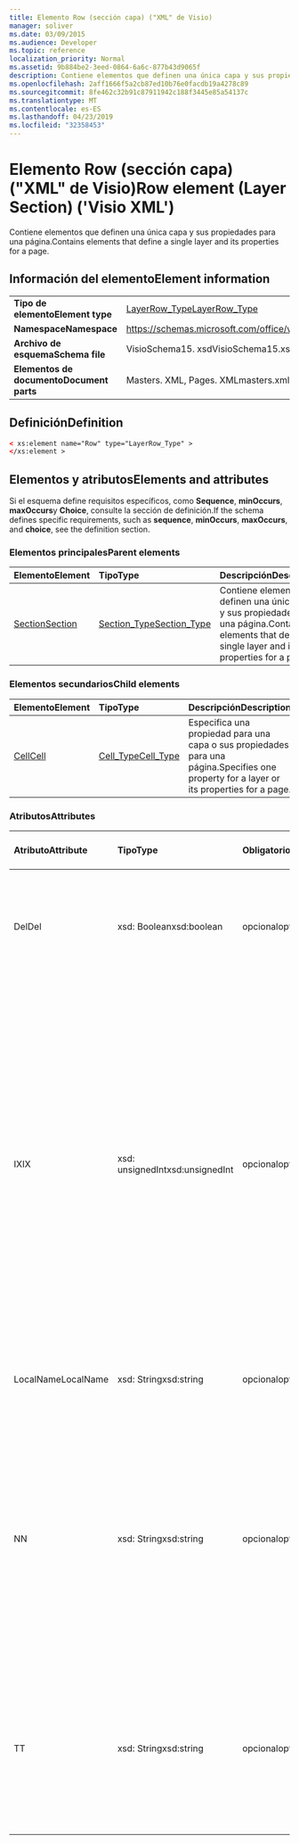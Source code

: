 ```yaml
---
title: Elemento Row (sección capa) ("XML" de Visio)
manager: soliver
ms.date: 03/09/2015
ms.audience: Developer
ms.topic: reference
localization_priority: Normal
ms.assetid: 9b884be2-3eed-0864-6a6c-877b43d9065f
description: Contiene elementos que definen una única capa y sus propiedades para una página.
ms.openlocfilehash: 2aff1666f5a2cb87ed10b76e0facdb19a4278c89
ms.sourcegitcommit: 8fe462c32b91c87911942c188f3445e85a54137c
ms.translationtype: MT
ms.contentlocale: es-ES
ms.lasthandoff: 04/23/2019
ms.locfileid: "32358453"
---
```

# <a name="row-element-layer-section-visio-xml"></a><span data-ttu-id="c3e76-103">Elemento Row (sección capa) ("XML" de Visio)</span><span class="sxs-lookup"><span data-stu-id="c3e76-103">Row element (Layer Section) ('Visio XML')</span></span>

<span data-ttu-id="c3e76-104">Contiene elementos que definen una única capa y sus propiedades para una página.</span><span class="sxs-lookup"><span data-stu-id="c3e76-104">Contains elements that define a single layer and its properties for a page.</span></span>
  
## <a name="element-information"></a><span data-ttu-id="c3e76-105">Información del elemento</span><span class="sxs-lookup"><span data-stu-id="c3e76-105">Element information</span></span>

|||
|:-----|:-----|
|<span data-ttu-id="c3e76-106">**Tipo de elemento**</span><span class="sxs-lookup"><span data-stu-id="c3e76-106">**Element type**</span></span> <br/> |[<span data-ttu-id="c3e76-107">LayerRow_Type</span><span class="sxs-lookup"><span data-stu-id="c3e76-107">LayerRow_Type</span></span>](layerrow_type-complextypevisio-xml.md) <br/> |
|<span data-ttu-id="c3e76-108">**Namespace**</span><span class="sxs-lookup"><span data-stu-id="c3e76-108">**Namespace**</span></span> <br/> |https://schemas.microsoft.com/office/visio/2012/main  <br/> |
|<span data-ttu-id="c3e76-109">**Archivo de esquema**</span><span class="sxs-lookup"><span data-stu-id="c3e76-109">**Schema file**</span></span> <br/> |<span data-ttu-id="c3e76-110">VisioSchema15. xsd</span><span class="sxs-lookup"><span data-stu-id="c3e76-110">VisioSchema15.xsd</span></span>  <br/> |
|<span data-ttu-id="c3e76-111">**Elementos de documento**</span><span class="sxs-lookup"><span data-stu-id="c3e76-111">**Document parts**</span></span> <br/> |<span data-ttu-id="c3e76-112">Masters. XML, Pages. XML</span><span class="sxs-lookup"><span data-stu-id="c3e76-112">masters.xml, pages.xml</span></span>  <br/> |
   
## <a name="definition"></a><span data-ttu-id="c3e76-113">Definición</span><span class="sxs-lookup"><span data-stu-id="c3e76-113">Definition</span></span>

```XML
< xs:element name="Row" type="LayerRow_Type" >
</xs:element >
```

## <a name="elements-and-attributes"></a><span data-ttu-id="c3e76-114">Elementos y atributos</span><span class="sxs-lookup"><span data-stu-id="c3e76-114">Elements and attributes</span></span>

<span data-ttu-id="c3e76-115">Si el esquema define requisitos específicos, como **Sequence**, **minOccurs**, **maxOccurs**y **Choice**, consulte la sección de definición.</span><span class="sxs-lookup"><span data-stu-id="c3e76-115">If the schema defines specific requirements, such as **sequence**, **minOccurs**, **maxOccurs**, and **choice**, see the definition section.</span></span> 
  
### <a name="parent-elements"></a><span data-ttu-id="c3e76-116">Elementos principales</span><span class="sxs-lookup"><span data-stu-id="c3e76-116">Parent elements</span></span>

|<span data-ttu-id="c3e76-117">**Elemento**</span><span class="sxs-lookup"><span data-stu-id="c3e76-117">**Element**</span></span>|<span data-ttu-id="c3e76-118">**Tipo**</span><span class="sxs-lookup"><span data-stu-id="c3e76-118">**Type**</span></span>|<span data-ttu-id="c3e76-119">**Descripción**</span><span class="sxs-lookup"><span data-stu-id="c3e76-119">**Description**</span></span>|
|:-----|:-----|:-----|
|[<span data-ttu-id="c3e76-120">Section</span><span class="sxs-lookup"><span data-stu-id="c3e76-120">Section</span></span>](section-element-sheet_type-complextypevisio-xml.md) <br/> |[<span data-ttu-id="c3e76-121">Section_Type</span><span class="sxs-lookup"><span data-stu-id="c3e76-121">Section_Type</span></span>](section_type-complextypevisio-xml.md) <br/> |<span data-ttu-id="c3e76-122">Contiene elementos que definen una única capa y sus propiedades para una página.</span><span class="sxs-lookup"><span data-stu-id="c3e76-122">Contains elements that define a single layer and its properties for a page.</span></span>  <br/> |
   
### <a name="child-elements"></a><span data-ttu-id="c3e76-123">Elementos secundarios</span><span class="sxs-lookup"><span data-stu-id="c3e76-123">Child elements</span></span>

|<span data-ttu-id="c3e76-124">**Elemento**</span><span class="sxs-lookup"><span data-stu-id="c3e76-124">**Element**</span></span>|<span data-ttu-id="c3e76-125">**Tipo**</span><span class="sxs-lookup"><span data-stu-id="c3e76-125">**Type**</span></span>|<span data-ttu-id="c3e76-126">**Descripción**</span><span class="sxs-lookup"><span data-stu-id="c3e76-126">**Description**</span></span>|
|:-----|:-----|:-----|
|[<span data-ttu-id="c3e76-127">Cell</span><span class="sxs-lookup"><span data-stu-id="c3e76-127">Cell</span></span>](cell-element-layer-sectionvisio-xml.md) <br/> |[<span data-ttu-id="c3e76-128">Cell_Type</span><span class="sxs-lookup"><span data-stu-id="c3e76-128">Cell_Type</span></span>](cell_type-complextypevisio-xml.md) <br/> |<span data-ttu-id="c3e76-129">Especifica una propiedad para una capa o sus propiedades para una página.</span><span class="sxs-lookup"><span data-stu-id="c3e76-129">Specifies one property for a layer or its properties for a page.</span></span>  <br/> |
   
### <a name="attributes"></a><span data-ttu-id="c3e76-130">Atributos</span><span class="sxs-lookup"><span data-stu-id="c3e76-130">Attributes</span></span>

|<span data-ttu-id="c3e76-131">**Atributo**</span><span class="sxs-lookup"><span data-stu-id="c3e76-131">**Attribute**</span></span>|<span data-ttu-id="c3e76-132">**Tipo**</span><span class="sxs-lookup"><span data-stu-id="c3e76-132">**Type**</span></span>|<span data-ttu-id="c3e76-133">**Obligatorio**</span><span class="sxs-lookup"><span data-stu-id="c3e76-133">**Required**</span></span>|<span data-ttu-id="c3e76-134">**Descripción**</span><span class="sxs-lookup"><span data-stu-id="c3e76-134">**Description**</span></span>|<span data-ttu-id="c3e76-135">**Posibles valores**</span><span class="sxs-lookup"><span data-stu-id="c3e76-135">**Possible values**</span></span>|
|:-----|:-----|:-----|:-----|:-----|
|<span data-ttu-id="c3e76-136">Del</span><span class="sxs-lookup"><span data-stu-id="c3e76-136">Del</span></span>  <br/> |<span data-ttu-id="c3e76-137">xsd: Boolean</span><span class="sxs-lookup"><span data-stu-id="c3e76-137">xsd:boolean</span></span>  <br/> |<span data-ttu-id="c3e76-138">opcional</span><span class="sxs-lookup"><span data-stu-id="c3e76-138">optional</span></span>  <br/> |<span data-ttu-id="c3e76-139">Especifica si se ha eliminado una fila que, de lo contrario, se heredaría de una forma de patrón.</span><span class="sxs-lookup"><span data-stu-id="c3e76-139">Specifies whether a row that would otherwise be inherited from a master shape has been deleted.</span></span>  <br/> |<span data-ttu-id="c3e76-140">Valores del tipo xsd: Boolean.</span><span class="sxs-lookup"><span data-stu-id="c3e76-140">Values of the xsd:boolean type.</span></span>  <br/> |
|<span data-ttu-id="c3e76-141">IX</span><span class="sxs-lookup"><span data-stu-id="c3e76-141">IX</span></span>  <br/> |<span data-ttu-id="c3e76-142">xsd: unsignedInt</span><span class="sxs-lookup"><span data-stu-id="c3e76-142">xsd:unsignedInt</span></span>  <br/> |<span data-ttu-id="c3e76-143">opcional</span><span class="sxs-lookup"><span data-stu-id="c3e76-143">optional</span></span>  <br/> |<span data-ttu-id="c3e76-144">Especifica el identificador de base uno de la fila.</span><span class="sxs-lookup"><span data-stu-id="c3e76-144">Specifies the one-based identifier for the row.</span></span> <span data-ttu-id="c3e76-145">Debe ser único y mayor que otros identificadores de la misma sección. El atributo IX solo se usa para las secciones character, Connection, Field, FillGradient, Geometry, Layer, LineGradient, paraGraph, Reviewer, Scratch y Tabs.</span><span class="sxs-lookup"><span data-stu-id="c3e76-145">It should be unqiue and greater than other identifiers in the same section.The IX attribute is only used for the Character, Connection, Field, FillGradient, Geometry, Layer, LineGradient, Paragraph, Reviewer, Scratch, and Tabs sections.</span></span> <span data-ttu-id="c3e76-146">Una fila sólo puede tener uno de los atributos IX o N.</span><span class="sxs-lookup"><span data-stu-id="c3e76-146">A row can only have one of the IX or N attributes.</span></span>  <br/> |<span data-ttu-id="c3e76-147">Valores del tipo xsd: unsignedInt.</span><span class="sxs-lookup"><span data-stu-id="c3e76-147">Values of the xsd:unsignedInt type.</span></span>  <br/> |
|<span data-ttu-id="c3e76-148">LocalName</span><span class="sxs-lookup"><span data-stu-id="c3e76-148">LocalName</span></span>  <br/> |<span data-ttu-id="c3e76-149">xsd: String</span><span class="sxs-lookup"><span data-stu-id="c3e76-149">xsd:string</span></span>  <br/> |<span data-ttu-id="c3e76-150">opcional</span><span class="sxs-lookup"><span data-stu-id="c3e76-150">optional</span></span>  <br/> |<span data-ttu-id="c3e76-151">Especifica el nombre único dependiente del idioma de la fila.</span><span class="sxs-lookup"><span data-stu-id="c3e76-151">Specifies the unique language-dependent name of the row.</span></span>  <br/> |<span data-ttu-id="c3e76-152">Valores del tipo xsd: String.</span><span class="sxs-lookup"><span data-stu-id="c3e76-152">Values of the xsd:string type.</span></span>  <br/> |
|<span data-ttu-id="c3e76-153">N</span><span class="sxs-lookup"><span data-stu-id="c3e76-153">N</span></span>  <br/> |<span data-ttu-id="c3e76-154">xsd: String</span><span class="sxs-lookup"><span data-stu-id="c3e76-154">xsd:string</span></span>  <br/> |<span data-ttu-id="c3e76-155">opcional</span><span class="sxs-lookup"><span data-stu-id="c3e76-155">optional</span></span>  <br/> |<span data-ttu-id="c3e76-156">Especifica el nombre único independiente del idioma de la fila. El atributo N solo se usa para las secciones User, Property, Actions, control, Connection, HYPERLINK y ActionTag.</span><span class="sxs-lookup"><span data-stu-id="c3e76-156">Specifies the unique language-independent name of the row.The N attribute is only used for the User, Property, Actions, Control, Connection, Hyperlink, and ActionTag sections.</span></span> <span data-ttu-id="c3e76-157">Una fila sólo puede tener uno de los atributos IX o N.</span><span class="sxs-lookup"><span data-stu-id="c3e76-157">A row can only have one of the IX or N attributes.</span></span>  <br/> |<span data-ttu-id="c3e76-158">Valores del tipo xsd: String.</span><span class="sxs-lookup"><span data-stu-id="c3e76-158">Values of the xsd:string type.</span></span>  <br/> |
|<span data-ttu-id="c3e76-159">T</span><span class="sxs-lookup"><span data-stu-id="c3e76-159">T</span></span>  <br/> |<span data-ttu-id="c3e76-160">xsd: String</span><span class="sxs-lookup"><span data-stu-id="c3e76-160">xsd:string</span></span>  <br/> |<span data-ttu-id="c3e76-161">opcional</span><span class="sxs-lookup"><span data-stu-id="c3e76-161">optional</span></span>  <br/> |<span data-ttu-id="c3e76-162">Especifica el tipo de la ruta geométrica representada por la fila y utilizada en la visualización de geometría.</span><span class="sxs-lookup"><span data-stu-id="c3e76-162">Specifies the type of the geometric path represented by the row and used in geometry visualization.</span></span> <span data-ttu-id="c3e76-163">El atributo T solo se usa para la sección Geometry.</span><span class="sxs-lookup"><span data-stu-id="c3e76-163">The T attribute is only used for the Geometry section.</span></span>  <br/> |<span data-ttu-id="c3e76-164">Valores del tipo xsd: String.</span><span class="sxs-lookup"><span data-stu-id="c3e76-164">Values of the xsd:string type.</span></span>  <br/> |
   

